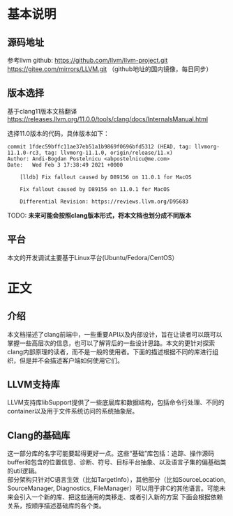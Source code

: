 
# 基本说明

## 源码地址

参考llvm github:
https://github.com/llvm/llvm-project.git
https://gitee.com/mirrors/LLVM.git  （github地址的国内镜像，每日同步）

## 版本选择

基于clang11版本文档翻译
https://releases.llvm.org/11.0.0/tools/clang/docs/InternalsManual.html

选择11.0版本的代码，具体版本如下：
```
commit 1fdec59bffc11ae37eb51a1b9869f0696bfd5312 (HEAD, tag: llvmorg-11.1.0-rc3, tag: llvmorg-11.1.0, origin/release/11.x)
Author: Andi-Bogdan Postelnicu <abpostelnicu@me.com>
Date:   Wed Feb 3 17:38:49 2021 +0000

    [lldb] Fix fallout caused by D89156 on 11.0.1 for MacOS

    Fix fallout caused by D89156 on 11.0.1 for MacOS

    Differential Revision: https://reviews.llvm.org/D95683
```

TODO: **未来可能会按照clang版本形式，将本文档也划分成不同版本**

## 平台

本文的开发调试主要基于Linux平台(Ubuntu/Fedora/CentOS）

# 正文

## 介绍
本文档描述了clang前端中，一些重要API以及内部设计，旨在让读者可以既可以掌握一些高层次的信息，也可以了解背后的一些设计思路。本文的更针对探索clang内部原理的读者，而不是一般的使用者。下面的描述根据不同的库进行组织，但是并不会描述客户端如何使用它们。
## LLVM支持库
LLVM支持库libSupport提供了一些底层库和数据结构，包括命令行处理、不同的container以及用于文件系统访问的系统抽象层。
## Clang的基础库
这一部分库的名字可能要起得更好一点。这些“基础”库包括：追踪、操作源码buffer和包含的位置信息、诊断、符号、目标平台抽象、以及语言子集的偏基础类的util逻辑。  
部分架构只针对C语言生效（比如TargetInfo），其他部分（比如SourceLocation, SourceManager, Diagnostics, FileManager）可以用于非C的其他语言。可能未来会引入一个新的库、把这些通用的类移走、或者引入新的方案
下面会根据依赖关系，按顺序描述基础库的各个类。